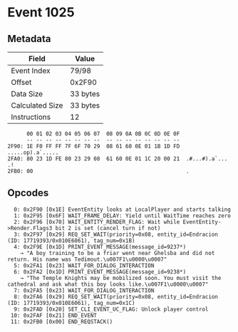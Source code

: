 # Event 1025

## Metadata

| Field           | Value    |
|-----------------|----------|
| Event Index     | 79/98    |
| Offset          | 0x2F90   |
| Data Size       | 33 bytes |
| Calculated Size | 33 bytes |
| Instructions    | 12       |

```
      00 01 02 03 04 05 06 07  08 09 0A 0B 0C 0D 0E 0F
      -- -- -- -- -- -- -- --  -- -- -- -- -- -- -- --
2F90: 1E F0 FF FF 7F 6F 70 29  08 61 60 0E 01 1B 1D FD  .....op).a`.....
2FA0: 80 23 1D FE 80 23 29 08  61 60 0E 01 1C 20 00 21  .#...#).a`... .!
2FB0: 00                                                .               
```

## Opcodes

```
  0: 0x2F90 [0x1E] EventEntity looks at LocalPlayer and starts talking
  1: 0x2F95 [0x6F] WAIT_FRAME_DELAY: Yield until WaitTime reaches zero
  2: 0x2F96 [0x70] WAIT_ENTITY_RENDER_FLAG: Wait while EventEntity->Render.Flags3 bit 2 is set (cancel turn if not)
  3: 0x2F97 [0x29] REQ_SET_WAIT(priority=0x08, entity_id=Endracion (ID: 17719393/0x010E6061), tag_num=0x1B)
  4: 0x2F9E [0x1D] PRINT_EVENT_MESSAGE(message_id=9237*)
    → "A boy training to be a friar went near Ghelsba and did not return. His name was Tedimout.\u007F1\u0000\u0007"
  5: 0x2FA1 [0x23] WAIT_FOR_DIALOG_INTERACTION
  6: 0x2FA2 [0x1D] PRINT_EVENT_MESSAGE(message_id=9238*)
    → "The Temple Knights may be mobilized soon. You must visit the cathedral and ask what this boy looks like.\u007F1\u0000\u0007"
  7: 0x2FA5 [0x23] WAIT_FOR_DIALOG_INTERACTION
  8: 0x2FA6 [0x29] REQ_SET_WAIT(priority=0x08, entity_id=Endracion (ID: 17719393/0x010E6061), tag_num=0x1C)
  9: 0x2FAD [0x20] SET_CLI_EVENT_UC_FLAG: Unlock player control
 10: 0x2FAF [0x21] END_EVENT
 11: 0x2FB0 [0x00] END_REQSTACK()
```
